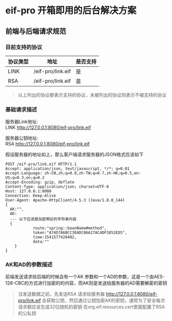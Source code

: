 # eif-pro 开箱即用的后台解决方案

## 前端与后端请求规范  

### 目前支持的协议   

|协议类型 | 地址                                        | 是否支持
|--------        |-------                                        |-----------
|LINK   |/eif-pro/link.eif | 是
|RSA    |/eif-pro/link.eif | 是

> 以上列出的协议都表示支持的协议，未被列出的协议则表示不被支持的协议

### 基础请求描述
服务器Link地址:    
LINK  http://127.0.0.1:8080/eif-pro/link.eif  

服务器公钥地址:  
RSA   http://127.0.0.1:8080/eif-pro/link.eif  
 
    
假设服务器的地址如上，那么客户端请求服务器的JSON格式应该如下

```
POST /eif-pro/link.eif HTTP/1.1
Accept: application/json, text/javascript, */*; q=0.01
Accept-Language: zh-CN,zh;q=0.8,zh-TW;q=0.7,zh-HK;q=0.5,en-US;q=0.3,en;q=0.2
Accept-Encoding: gzip, deflate
Content-Type: application/json; charset=UTF-8
Host: 127.0.0.1:8080
Connection: Keep-Alive
User-Agent: Apache-HttpClient/4.5.3 (Java/1.8.0_144)
{
  AK:"",
  AD:
  --- 以下应该是加密啊后的字符串内容
  {
			route:"spring::beanName#method",
			token:"A74D7A6BCC3E6DC86A27AC4DF3852ED5",
			time:1541577428482,
			data:""
	}
}
```

### AK和AD的参数描述 

前端发送请求给后端的时候会有一个AK 参数和一个AD的参数，这是一个由AES-128-CBC的方式进行加密的的内容，而AK则是发送给服务器的AD需要解密的密钥   

>  当发送数据之前，先发送RSA 请求给服务器 http://127.0.0.1:8080/eif-pro/link.eif 会获取公钥，然后通过公钥加密AK的密钥，通常为了安全每次请求都应该生成32位随机的密钥 在org.eif.resources.cert里面配置了RSA的公私钥
